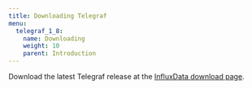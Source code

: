 ```yaml
---
title: Downloading Telegraf
menu:
  telegraf_1_8:
    name: Downloading
    weight: 10
    parent: Introduction
---
```




Download the latest Telegraf release at the [InfluxData download page](https://portal.influxdata.com/downloads).
